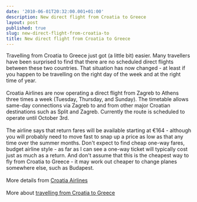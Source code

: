 ```yaml
---
date: '2010-06-01T20:32:00.001+01:00'
description: New direct flight from Croatia to Greece
layout: post
published: true
slug: new-direct-flight-from-croatia-to
title: New direct flight from Croatia to Greece
---
```


Travelling from Croatia to Greece just got (a little bit) easier. Many travellers have been surprised to find that there are no scheduled direct flights between these two countries. That situation has now changed - at least if you happen to be travelling on the right day of the week and at the right time of year. <br />
<br />
Croatia Airlines are now operating a direct flight from Zagreb to Athens three times a week (Tuesday, Thursday, and Sunday). The timetable allows same-day connections via Zagreb to and from other major Croatian destinations such as Split and Zagreb. Currently the route is scheduled to operate until October 3rd.<br />
<br />
The airline says that return fares will be available starting at €164 - although you will probably need to move fast to snap up a price as low as that any time over the summer months. Don't expect to find cheap one-way fares, budget airline style - as far as I can see a one-way ticket will typically cost just as much as a return. And don't assume that this is the cheapest way to fly from Croatia to Greece - it may work out cheaper to change planes somewhere else, such as Budapest.<br />
<br />
More details from <a href="http://www.croatiaairlines.com/en/nbspnbspnbspspecialoffersnbspnbspnbsp/Athens/tabid/916/Default.aspx">Croatia Airlines</a><br />
<br />
More about <a href="https://balkanology.com/overview/article_croatia_to_greece.html">travelling from Croatia to Greece</a>